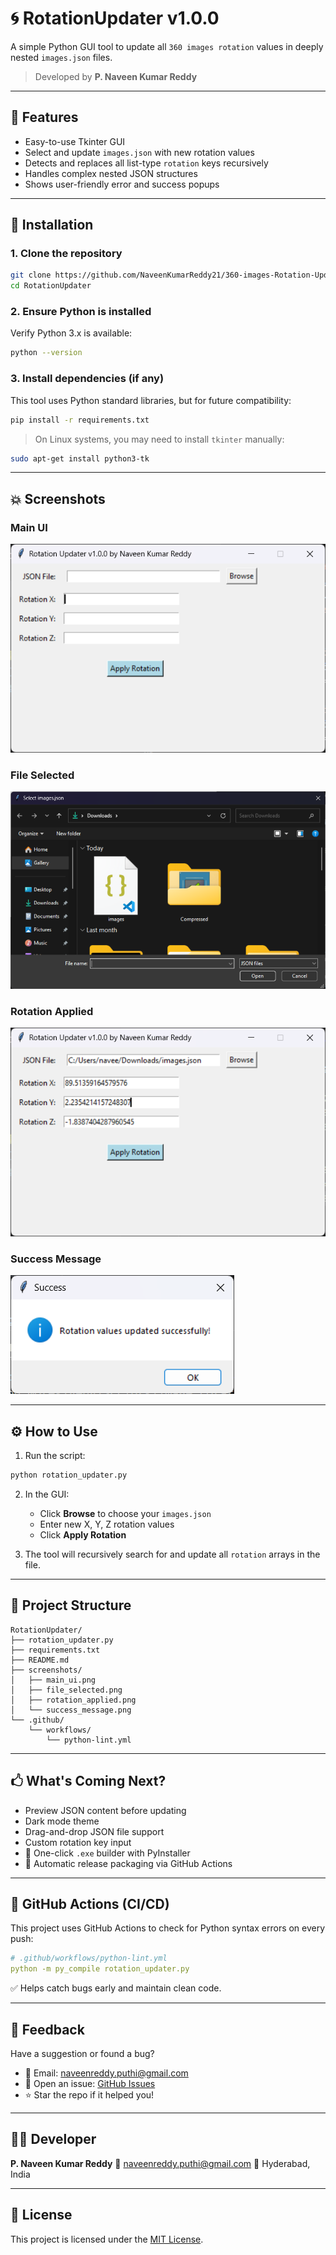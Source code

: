 # 🌀 RotationUpdater v1.0.0

A simple Python GUI tool to update all `360 images rotation` values in deeply nested `images.json` files.

> Developed by **P. Naveen Kumar Reddy**

---

## 📜 Features

* Easy-to-use Tkinter GUI
* Select and update `images.json` with new rotation values
* Detects and replaces all list-type `rotation` keys recursively
* Handles complex nested JSON structures
* Shows user-friendly error and success popups

---

## 📅 Installation

### 1. Clone the repository

```bash
git clone https://github.com/NaveenKumarReddy21/360-images-Rotation-Updater.git
cd RotationUpdater
```

### 2. Ensure Python is installed

Verify Python 3.x is available:

```bash
python --version
```

### 3. Install dependencies (if any)

This tool uses Python standard libraries, but for future compatibility:

```bash
pip install -r requirements.txt
```

> On Linux systems, you may need to install `tkinter` manually:

```bash
sudo apt-get install python3-tk
```

---

## 💥 Screenshots

### Main UI

![Main UI](screenshots/main_ui.png)

### File Selected

![File Selected](screenshots/file_selected.png)

### Rotation Applied

![Rotation Applied](screenshots/rotation_applied.png)

### Success Message

![Success](screenshots/success_message.png)

---

## ⚙️ How to Use

1. Run the script:

```bash
python rotation_updater.py
```

2. In the GUI:

   * Click **Browse** to choose your `images.json`
   * Enter new X, Y, Z rotation values
   * Click **Apply Rotation**

3. The tool will recursively search for and update all `rotation` arrays in the file.

---

## 📁 Project Structure

```
RotationUpdater/
├── rotation_updater.py
├── requirements.txt
├── README.md
├── screenshots/
│   ├── main_ui.png
│   ├── file_selected.png
│   ├── rotation_applied.png
│   └── success_message.png
└── .github/
    └── workflows/
        └── python-lint.yml
```

---

## 🖒 What's Coming Next?

* Preview JSON content before updating
* Dark mode theme
* Drag-and-drop JSON file support
* Custom rotation key input
* 📆 One-click `.exe` builder with PyInstaller
* 🚀 Automatic release packaging via GitHub Actions

---

## 🤖 GitHub Actions (CI/CD)

This project uses GitHub Actions to check for Python syntax errors on every push:

```yaml
# .github/workflows/python-lint.yml
python -m py_compile rotation_updater.py
```

✅ Helps catch bugs early and maintain clean code.

---

## 📝 Feedback

Have a suggestion or found a bug?

* 📧 Email: [naveenreddy.puthi@gmail.com](mailto:naveenreddy.puthi@gmail.com)
* 📝 Open an issue: [GitHub Issues](https://github.com/NaveenKumarReddy21/360-images-Rotation-Updater/issues)
* ⭐ Star the repo if it helped you!

---

## 👨‍💼 Developer

**P. Naveen Kumar Reddy**
📧 [naveenreddy.puthi@gmail.com](mailto:naveenreddy.puthi@gmail.com)
📍 Hyderabad, India

---

## 📄 License

This project is licensed under the [MIT License](LICENSE).

